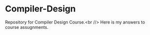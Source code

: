 # Compiler-Design
Repository for Compiler Design Course.<br //>
Here is my answers to course assugnments.
